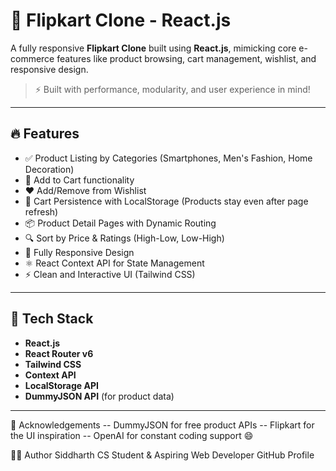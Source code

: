 # 🛒 Flipkart Clone - React.js

A fully responsive **Flipkart Clone** built using **React.js**, mimicking core e-commerce features like product browsing, cart management, wishlist, and responsive design.

> ⚡ Built with performance, modularity, and user experience in mind!

---

## 🔥 Features

- ✅ Product Listing by Categories (Smartphones, Men's Fashion, Home Decoration)
- 🛒 Add to Cart functionality
- ❤️ Add/Remove from Wishlist
- 💾 Cart Persistence with LocalStorage (Products stay even after page refresh)
- 📦 Product Detail Pages with Dynamic Routing
- 🔍 Sort by Price & Ratings (High-Low, Low-High)
- 📱 Fully Responsive Design
- ⚛️ React Context API for State Management
- ⚡ Clean and Interactive UI (Tailwind CSS)

---

## 🚀 Tech Stack

- **React.js**
- **React Router v6**
- **Tailwind CSS**
- **Context API**
- **LocalStorage API**
- **DummyJSON API** (for product data)

---

🙌 Acknowledgements
-- DummyJSON for free product APIs
-- Flipkart for the UI inspiration
-- OpenAI for constant coding support 😄

🧑‍💻 Author
Siddharth
CS Student & Aspiring Web Developer
GitHub Profile


